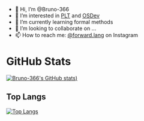 - 👋 Hi, I’m @Bruno-366
- 👀 I’m interested in [PLT] and [OSDev]
- 🌱 I’m currently learning formal methods
- 💞️ I’m looking to collaborate on ...
- 📫 How to reach me: [@forward.lang] on Instagram

[PLT]: https://github.com/marcpaq/b1fipl
[OSDev]: https://github.com/topics/osdev
[@forward.lang]: https://www.instagram.com/forward.lang/

<!---
Bruno-366/Bruno-366 is a ✨ special ✨ repository because its `README.md` (this file) appears on your GitHub profile.
You can click the Preview link to take a look at your changes.
--->

# GitHub Stats

[![Bruno-366's GitHub stats](https://github-readme-stats-one-bice.vercel.app/api?username=Bruno-366&show_icons=true&include_all_commits=true&count_private=true&role=OWNER,COLLABORATOR))](https://github.com/anuraghazra/github-readme-stats)

## Top Langs

[![Top Langs](https://github-readme-stats.vercel.app/api/top-langs/?username=Bruno-366)](https://github.com/anuraghazra/github-readme-stats)
